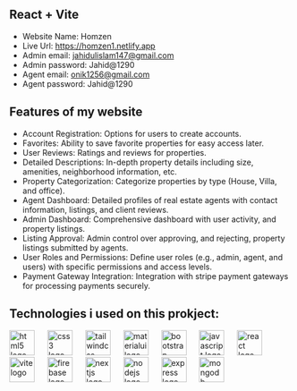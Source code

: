 ## React + Vite

* Website Name: Homzen
* Live Url: https://homzen1.netlify.app
* Admin email: jahidulislam147@gmail.com
* Admin password: Jahid@1290
* Agent email: onik1256@gmail.com
* Agent password: Jahid@1290

## Features of my website

* Account Registration: Options for users to create accounts.
* Favorites: Ability to save favorite properties for easy access later.
* User Reviews: Ratings and reviews for properties.
* Detailed Descriptions: In-depth property details including size, amenities, neighborhood information, etc.
* Property Categorization: Categorize properties by type (House, Villa, and office).
* Agent Dashboard: Detailed profiles of real estate agents with contact information, listings, and client reviews.
* Admin Dashboard: Comprehensive dashboard with user activity, and property listings.
* Listing Approval: Admin control over approving, and rejecting, property listings submitted by agents.
* User Roles and Permissions: Define user roles (e.g., admin, agent, and users) with specific permissions and access levels.
* Payment Gateway Integration: Integration with stripe payment gateways for processing payments securely.

## Technologies i used on this prokject: 
<div>
  <img src="https://skillicons.dev/icons?i=html" height="45" alt="html5 logo"  />
  <img width="15" />
  <img src="https://cdn.jsdelivr.net/gh/devicons/devicon/icons/css3/css3-original.svg" height="45" alt="css3 logo"  />
  <img width="15" />
  <img src="https://skillicons.dev/icons?i=tailwind" height="45" alt="tailwindcss logo"  />
  <img width="15" />
  <img src="https://cdn.jsdelivr.net/gh/devicons/devicon/icons/materialui/materialui-original.svg" height="45" alt="materialui logo"  />
  <img width="15" />
  <img src="https://cdn.simpleicons.org/bootstrap/7952B3" height="45" alt="bootstrap logo"  />
  <img width="15" />
  <img src="https://cdn.jsdelivr.net/gh/devicons/devicon/icons/javascript/javascript-original.svg" height="45" alt="javascript logo"  />
  <img width="15" />
  <img src="https://skillicons.dev/icons?i=react" height="45" alt="react logo"  />
   <img width="15" />
  <img src="https://skillicons.dev/icons?i=vite" height="45" alt="vite logo"  />
  <img width="15" />
  <img src="https://cdn.jsdelivr.net/gh/devicons/devicon/icons/firebase/firebase-plain.svg" height="45" alt="firebase logo"  />
  <img width="15" />
  <img src="https://cdn.jsdelivr.net/gh/devicons/devicon/icons/nextjs/nextjs-original.svg" height="45" alt="nextjs logo"  />
  <img width="15" />
  <img src="https://cdn.jsdelivr.net/gh/devicons/devicon/icons/nodejs/nodejs-original.svg" height="45" alt="nodejs logo"  />
  <img width="15" />
  <img src="https://cdn.jsdelivr.net/gh/devicons/devicon/icons/express/express-original.svg" height="45" alt="express logo"  />
  <img width="15" />
  <img src="https://cdn.jsdelivr.net/gh/devicons/devicon/icons/mongodb/mongodb-original.svg" height="45" alt="mongodb logo"  />
  <img width="15" />
</div>
